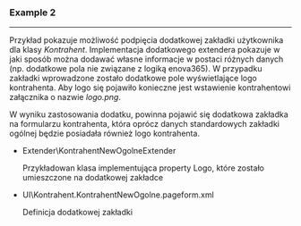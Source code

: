 ﻿### Example 2
-----------------------------------------------------------------------------------------------------

Przykład pokazuje możliwość podpięcia dodatkowej zakładki użytkownika dla klasy *Kontrahent*.
Implementacja dodatkowego extendera pokazuje w jaki sposób można dodawać własne informacje
w postaci różnych danych (np. dodatkowe pola nie związane z logiką enova365). W przypadku 
zakładki wprowadzone zostało dodatkowe pole wyświetlające logo kontrahenta. Aby logo
się pojawiło konieczne jest wstawienie kontrahentowi załącznika o nazwie *logo.png*.
 
W wyniku zastosowania dodatku, powinna pojawić się dodatkowa zakładka na formularzu
kontrahenta, która oprócz danych standardowych zakładki ogólnej będzie posiadała również
logo kontrahenta.


* Extender\KontrahentNewOgolneExtender

    Przykładowan klasa implementująca property Logo, które zostało umieszczone na dodatkowej zakładce
* UI\Kontrahent.KontrahentNewOgolne.pageform.xml

    Definicja dodatkowej zakładki